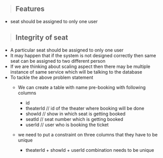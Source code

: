 


> ## Features

- seat should be assigned to only one user




> ## Integrity of seat

- A particular seat should be assigned to only one user
- It may happen that if the system is not designed correctly then same seat can be assigned to two different person
- If we are thinking about scaling aspect then there may be multiple instance of same service which will be talking to the database
- To tackle the above problem statement
    - We can create a table with name pre-booking with following columns
        - id
        - theaterId // id of the theater where booking will be done
        - showId    // show in which seat is getting booked
        - seatId    // seat number which is getting booked
        - userId    // user who is booking the ticket

    - we need to put a constraint on three columns that they have to be unique
        - theaterId + showId + userId   combination needs to be unique



